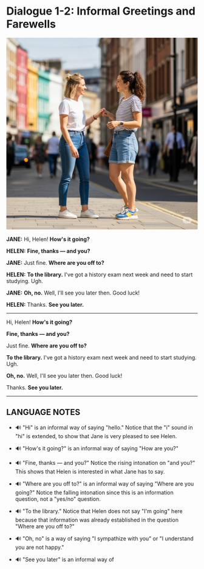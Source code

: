 # Dialogue 1-2: Informal Greetings and Farewells

<!-- Image of two people talking -->
![text](ec-2/1.png)

**JANE:** Hi, Helen! **How's it going?**

**HELEN:** **Fine, thanks — and you?**

**JANE:** Just fine. **Where are you off to?**

**HELEN:** **To the library.** I've got a history exam next week and need to start studying. Ugh.

**JANE:** **Oh, no.** Well, I'll see you later then. Good luck!

**HELEN:** Thanks. **See you later.**

---

 Hi, Helen! **How's it going?**

 **Fine, thanks — and you?**

 Just fine. **Where are you off to?**

**To the library.** I've got a history exam next week and need to start studying. Ugh.

**Oh, no.** Well, I'll see you later then. Good luck!

Thanks. **See you later.**

---

## LANGUAGE NOTES

*   🔊 "Hi" is an informal way of saying "hello." Notice that the "i" sound in "hi" is extended, to show that Jane is very pleased to see Helen.

*   🔊 "How's it going?" is an informal way of saying "How are you?"

*   🔊 "Fine, thanks — and you?" Notice the rising intonation on "and you?" This shows that Helen is interested in what Jane has to say.

*   🔊 "Where are you off to?" is an informal way of saying "Where are you going?" Notice the falling intonation since this is an information question, not a "yes/no" question.

*   🔊 "To the library." Notice that Helen does not say "I'm going" here because that information was already established in the question "Where are you off to?"

*   🔊 "Oh, no" is a way of saying "I sympathize with you" or "I understand you are not happy."

*   🔊 "See you later" is an informal way of